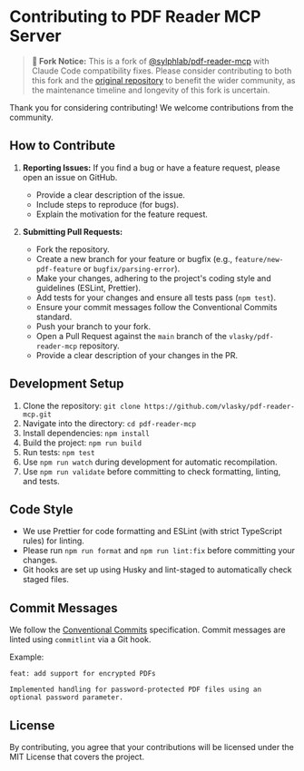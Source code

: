 # Contributing to PDF Reader MCP Server

> **🍴 Fork Notice:** This is a fork of [@sylphlab/pdf-reader-mcp](https://github.com/sylphlab/pdf-reader-mcp) with Claude Code compatibility fixes. Please consider contributing to both this fork and the [original repository](https://github.com/sylphlab/pdf-reader-mcp) to benefit the wider community, as the maintenance timeline and longevity of this fork is uncertain.

Thank you for considering contributing! We welcome contributions from the community.

## How to Contribute

1.  **Reporting Issues:** If you find a bug or have a feature request, please open an issue on GitHub.
    - Provide a clear description of the issue.
    - Include steps to reproduce (for bugs).
    - Explain the motivation for the feature request.

2.  **Submitting Pull Requests:**
    - Fork the repository.
    - Create a new branch for your feature or bugfix (e.g., `feature/new-pdf-feature` or `bugfix/parsing-error`).
    - Make your changes, adhering to the project's coding style and guidelines (ESLint, Prettier).
    - Add tests for your changes and ensure all tests pass (`npm test`).
    - Ensure your commit messages follow the Conventional Commits standard.
    - Push your branch to your fork.
    - Open a Pull Request against the `main` branch of the `vlasky/pdf-reader-mcp` repository.
    - Provide a clear description of your changes in the PR.

## Development Setup

1.  Clone the repository: `git clone https://github.com/vlasky/pdf-reader-mcp.git`
2.  Navigate into the directory: `cd pdf-reader-mcp`
3.  Install dependencies: `npm install`
4.  Build the project: `npm run build`
5.  Run tests: `npm test`
6.  Use `npm run watch` during development for automatic recompilation.
7.  Use `npm run validate` before committing to check formatting, linting, and tests.

## Code Style

- We use Prettier for code formatting and ESLint (with strict TypeScript rules) for linting.
- Please run `npm run format` and `npm run lint:fix` before committing your changes.
- Git hooks are set up using Husky and lint-staged to automatically check staged files.

## Commit Messages

We follow the [Conventional Commits](https://www.conventionalcommits.org/) specification. Commit messages are linted using `commitlint` via a Git hook.

Example:

```
feat: add support for encrypted PDFs

Implemented handling for password-protected PDF files using an optional password parameter.
```

## License

By contributing, you agree that your contributions will be licensed under the MIT License that covers the project.
